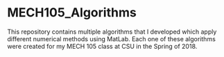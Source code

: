 # MECH105_Algorithms
This repository contains multiple algorithms that I developed which apply different numerical methods using MatLab. Each one of these algorithms were created for my MECH 105 class at CSU in the Spring of 2018. 
